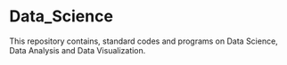 # Data_Science
This repository contains, standard codes and programs on Data Science, Data Analysis and Data Visualization.

